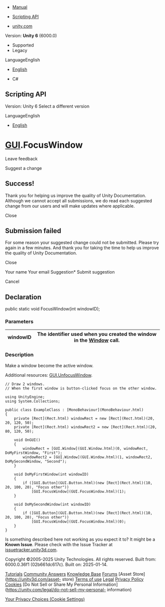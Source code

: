 [ ]()

  * [Manual](../Manual/index.html)
  * [Scripting API](../ScriptReference/index.html)

  * [unity.com](https://unity.com/)

Version: **Unity 6** (6000.0)

  * Supported
  * Legacy

LanguageEnglish

  * [English]()

  * C#

[ ](https://docs.unity3d.com)

## Scripting API

Version: Unity 6 Select a different version

LanguageEnglish

  * [English]()

#  [GUI](GUI.html).FocusWindow

Leave feedback

Suggest a change

## Success!

Thank you for helping us improve the quality of Unity Documentation. Although
we cannot accept all submissions, we do read each suggested change from our
users and will make updates where applicable.

Close

## Submission failed

For some reason your suggested change could not be submitted. Please <a>try
again</a> in a few minutes. And thank you for taking the time to help us
improve the quality of Unity Documentation.

Close

Your name Your email Suggestion* Submit suggestion

Cancel

[ ]()

## Declaration

public static void FocusWindow(int windowID);

### Parameters

windowID | The identifier used when you created the window in the [Window](GUI.Window.html) call.  
---|---  
  
### Description

Make a window become the active window.

Additional resources: [GUI.UnfocusWindow](GUI.UnfocusWindow.html).

    
    
    // Draw 2 windows.
    // When the first window is button-clicked focus on the other window.  
      
    using UnityEngine;
    using System.Collections;  
      
    public class ExampleClass : [MonoBehaviour](MonoBehaviour.html)
    {
        private [Rect](Rect.html) windowRect = new [Rect](Rect.html)(20, 20, 120, 50);
        private [Rect](Rect.html) windowRect2 = new [Rect](Rect.html)(20, 80, 120, 50);  
      
        void OnGUI()
        {
            windowRect = [GUI.Window](GUI.Window.html)(0, windowRect, DoMyFirstWindow, "First");
            windowRect2 = [GUI.Window](GUI.Window.html)(1, windowRect2, DoMySecondWindow, "Second");
        }  
      
        void DoMyFirstWindow(int windowID)
        {
            if ([GUI.Button](GUI.Button.html)(new [Rect](Rect.html)(10, 20, 100, 20), "Focus other"))
                [GUI.FocusWindow](GUI.FocusWindow.html)(1);
        }  
      
        void DoMySecondWindow(int windowID)
        {
            if ([GUI.Button](GUI.Button.html)(new [Rect](Rect.html)(10, 20, 100, 20), "Focus other"))
                [GUI.FocusWindow](GUI.FocusWindow.html)(0);
        }
    }
    

Is something described here not working as you expect it to? It might be a
**Known Issue**. Please check with the Issue Tracker at
[issuetracker.unity3d.com](https://issuetracker.unity3d.com).

Copyright ©2005-2025 Unity Technologies. All rights reserved. Built from:
6000.0.36f1 (02b661dc617c). Built on: 2025-01-14.

[Tutorials](https://unity3d.com/learn) [Community
Answers](https://answers.unity3d.com) [Knowledge
Base](https://support.unity3d.com/hc/en-us)
[Forums](https://forum.unity3d.com) [Asset Store](https://unity3d.com/asset-
store) [Terms of use](https://docs.unity3d.com/Manual/TermsOfUse.html)
[Legal](https://unity.com/legal) [Privacy
Policy](https://unity.com/legal/privacy-policy)
[Cookies](https://unity.com/legal/cookie-policy) [Do Not Sell or Share My
Personal Information](https://unity.com/legal/do-not-sell-my-personal-
information)

[Your Privacy Choices (Cookie Settings)](javascript:void\(0\);)

